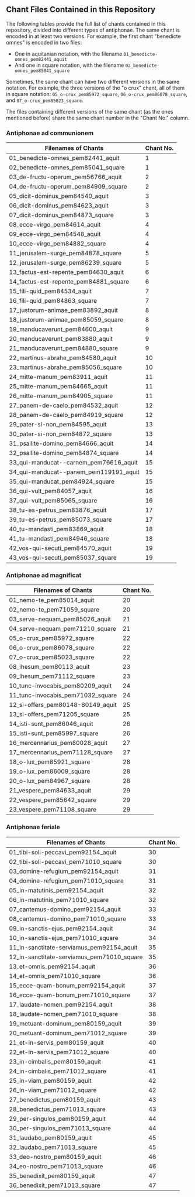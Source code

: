 ## Chant Files Contained in this Repository

The following tables provide the full list of chants contained in this repository, divided into different types of antiphonae. 
The same chant is encoded in at least two versions. For example, the first chant "benedicte omnes" is encoded in two files:
- One in aquitanian notation, with the filename `01_benedicte-omnes_pem82441_aquit`
- And one in square notation, with the filename `02_benedicte-omnes_pem85041_square`

Sometimes, the same chant can have two different versions in the same notation. For example, the three versions of the "o crux" chant, all of them in square notation: `05_o-crux_pem85972_square`, `06_o-crux_pem86078_square`, and `07_o-crux_pem85023_square`.

The files containing different versions of the same chant (as the ones mentioned before) share the same chant number in the "Chant No." column.

### Antiphonae ad communionem

| Filenames of Chants             | Chant No.     |
|--------------------------------------------|----|
| 01_benedicte-omnes_pem82441_aquit          | 1  |
| 02_benedicte-omnes_pem85041_square         | 1  |
| 03_de-fructu-operum_pem56766_aquit         | 2  |
| 04_de-fructu-operum_pem84909_square        | 2  |
| 05_dicit-dominus_pem84540_aquit            | 3  |
| 06_dicit-dominus_pem84623_aquit            | 3  |
| 07_dicit-dominus_pem84873_square           | 3  |
| 08_ecce-virgo_pem84614_aquit               | 4  |
| 09_ecce-virgo_pem84548_aquit               | 4  |
| 10_ecce-virgo_pem84882_square              | 4  |
| 11_jerusalem-surge_pem84878_square         | 5  |
| 12_jerusalem-surge_pem86239_square         | 5  |
| 13_factus-est-repente_pem84630_aquit       | 6  |
| 14_factus-est-repente_pem84881_square      | 6  |
| 15_fili-quid_pem84534_aquit                | 7  |
| 16_fili-quid_pem84863_square               | 7  |
| 17_justorum-animae_pem83892_aquit          | 8  |
| 18_justorum-animae_pem85059_square         | 8  |
| 19_manducaverunt_pem84600_aquit            | 9  |
| 20_manducaverunt_pem83880_aquit            | 9  |
| 21_manducaverunt_pem84880_square           | 9  |
| 22_martinus-abrahe_pem84580_aquit          | 10 |
| 23_martinus-abrahe_pem85056_square         | 10 |
| 24_mitte-manum_pem83911_aquit              | 11 |
| 25_mitte-manum_pem84665_aquit              | 11 |
| 26_mitte-manum_pem84905_square             | 11 |
| 27_panem-de-caelo_pem84532_aquit           | 12 |
| 28_panem-de-caelo_pem84919_square          | 12 |
| 29_pater-si-non_pem84595_aquit             | 13 |
| 30_pater-si-non_pem84872_square            | 13 |
| 31_psallite-domino_pem84666_aquit          | 14 |
| 32_psallite-domino_pem84874_square         | 14 |
| 33_qui-manducat--carnem_pem76616_aquit     | 15 |
| 34_qui-manducat--panem_pem119191_aquit     | 15 |
| 35_qui-manducat_pem84924_square            | 15 |
| 36_qui-vult_pem84057_aquit                 | 16 |
| 37_qui-vult_pem85065_square                | 16 |
| 38_tu-es-petrus_pem83876_aquit             | 17 |
| 39_tu-es-petrus_pem85073_square            | 17 |
| 40_tu-mandasti_pem83869_aquit              | 18 |
| 41_tu-mandasti_pem84946_square             | 18 |
| 42_vos-qui-secuti_pem84570_aquit           | 19 |
| 43_vos-qui-secuti_pem85037_square          | 19 |

### Antiphonae ad magnificat

| Filenames of Chants             | Chant No.     |
|--------------------------------------------|----|
| 01_nemo-te_pem85014_aquit                  | 20 |
| 02_nemo-te_pem71059_square                 | 20 |
| 03_serve-nequam_pem85026_aquit             | 21 |
| 04_serve-nequam_pem71210_square            | 21 |
| 05_o-crux_pem85972_square                  | 22 |
| 06_o-crux_pem86078_square                  | 22 |
| 07_o-crux_pem85023_square                  | 22 |
| 08_ihesum_pem80113_aquit                   | 23 |
| 09_ihesum_pem71112_square                  | 23 |
| 10_tunc-invocabis_pem80209_aquit           | 24 |
| 11_tunc-invocabis_pem71032_square          | 24 |
| 12_si-offers_pem80148-80149_aquit          | 25 |
| 13_si-offers_pem71205_square               | 25 |
| 14_isti-sunt_pem86046_aquit                | 26 |
| 15_isti-sunt_pem85997_square               | 26 |
| 16_mercennarius_pem80028_aquit             | 27 |
| 17_mercennarius_pem71128_square            | 27 |
| 18_o-lux_pem85921_square                   | 28 |
| 19_o-lux_pem86009_square                   | 28 |
| 20_o-lux_pem84967_square                   | 28 |
| 21_vespere_pem84633_aquit                  | 29 |
| 22_vespere_pem85642_square                 | 29 |
| 23_vespere_pem71108_square                 | 29 |

### Antiphonae feriale

| Filenames of Chants             | Chant No.     |
|--------------------------------------------|----|
| 01_tibi-soli-peccavi_pem92154_aquit        | 30 |
| 02_tibi-soli-peccavi_pem71010_square       | 30 |
| 03_domine-refugium_pem92154_aquit          | 31 |
| 04_domine-refugium_pem71010_square         | 31 |
| 05_in-matutinis_pem92154_aquit             | 32 |
| 06_in-matutinis_pem71010_square            | 32 |
| 07_cantemus-domino_pem92154_aquit          | 33 |
| 08_cantemus-domino_pem71010_square         | 33 |
| 09_in-sanctis-ejus_pem92154_aquit          | 34 |
| 10_in-sanctis-ejus_pem71010_square         | 34 |
| 11_in-sanctitate-serviamus_pem92154_aquit  | 35 |
| 12_in-sanctitate-serviamus_pem71010_square | 35 |
| 13_et-omnis_pem92154_aquit                 | 36 |
| 14_et-omnis_pem71010_square                | 36 |
| 15_ecce-quam-bonum_pem92154_aquit          | 37 |
| 16_ecce-quam-bonum_pem71010_square         | 37 |
| 17_laudate-nomen_pem92154_aquit            | 38 |
| 18_laudate-nomen_pem71010_square           | 38 |
| 19_metuant-dominum_pem80159_aquit          | 39 |
| 20_metuant-dominum_pem71012_square         | 39 |
| 21_et-in-servis_pem80159_aquit             | 40 |
| 22_et-in-servis_pem71012_square            | 40 |
| 23_in-cimbalis_pem80159_aquit              | 41 |
| 24_in-cimbalis_pem71012_square             | 41 |
| 25_in-viam_pem80159_aquit                  | 42 |
| 26_in-viam_pem71012_square                 | 42 |
| 27_benedictus_pem80159_aquit               | 43 |
| 28_benedictus_pem71013_square              | 43 |
| 29_per-singulos_pem80159_aquit             | 44 |
| 30_per-singulos_pem71013_square            | 44 |
| 31_laudabo_pem80159_aquit                  | 45 |
| 32_laudabo_pem71013_square                 | 45 |
| 33_deo-nostro_pem80159_aquit               | 46 |
| 34_eo-nostro_pem71013_square               | 46 |
| 35_benedixit_pem80159_aquit                | 47 |
| 36_benedixit_pem71013_square               | 47 |
